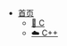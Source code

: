 - [<span class="iconfont icon-icon_fabu"></span> 首页](/README.md)
  - [📌 C](README?id=📌-c)
  - [☁️ C++](README?id=☁%ef%b8%8f-c)
